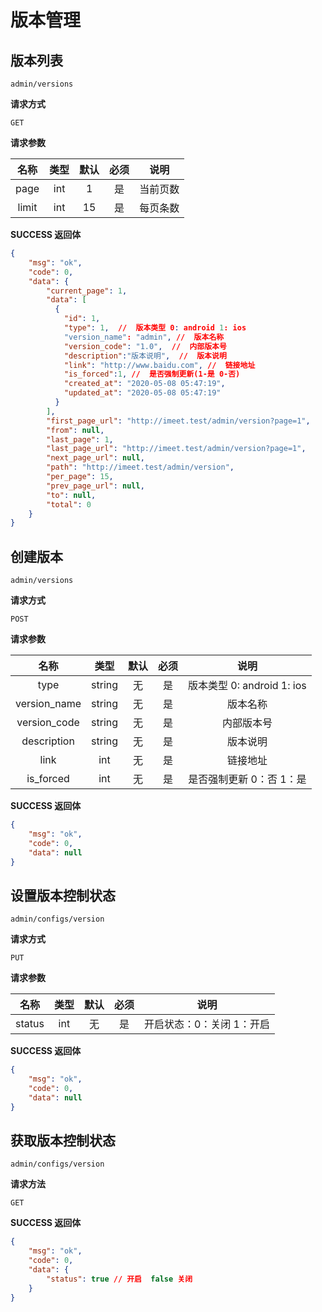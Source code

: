 # 版本管理

## 版本列表

`admin/versions`

**请求方式**

`GET`

**请求参数**

|  名称  |  类型  | 默认 | 必须 |         说明         |
| :----: | :----: | :--: | :--: | :------------------: |
| page  |  int   |  1  |  是  |       当前页数      |
| limit  |  int   |  15  |   是 |       每页条数           |

**SUCCESS 返回体**

```json
{
    "msg": "ok",
    "code": 0,
    "data": {
        "current_page": 1,
        "data": [
          {
            "id": 1,
            "type": 1,  //  版本类型 0: android 1: ios
            "version_name": "admin", //  版本名称
            "version_code": "1.0",  //  内部版本号
            "description":"版本说明",  //  版本说明
            "link": "http://www.baidu.com", //  链接地址
            "is_forced":1, //  是否强制更新(1-是 0-否)
            "created_at": "2020-05-08 05:47:19",
            "updated_at": "2020-05-08 05:47:19"
          }
        ],
        "first_page_url": "http://imeet.test/admin/version?page=1",
        "from": null,
        "last_page": 1,
        "last_page_url": "http://imeet.test/admin/version?page=1",
        "next_page_url": null,
        "path": "http://imeet.test/admin/version",
        "per_page": 15,
        "prev_page_url": null,
        "to": null,
        "total": 0
    }
}
```


## 创建版本

`admin/versions`

**请求方式**

`POST`

**请求参数**

|   名称   |  类型  | 默认 | 必须 |                说明                 |
| :------: | :----: | :--: | :--: | :---------------------------------: |
|   type       | string |  无  |  是  |    版本类型 0: android 1: ios           |
| version_name | string |  无  |  是  |          版本名称                       |
| version_code | string |  无  |  是  |          内部版本号                     |
| description  | string |  无  |  是  |          版本说明                       |
|     link     |   int  |  无  |  是  |          链接地址                       |
|   is_forced  |   int  |  无  |  是  |    是否强制更新 0：否 1：是              |

**SUCCESS 返回体**

```json
{
    "msg": "ok",
    "code": 0,
    "data": null
}
```

## 设置版本控制状态

`admin/configs/version`

**请求方式**

`PUT`

**请求参数**

|   名称   |  类型  | 默认 | 必须 |                说明                 |
| :------: | :----: | :--: | :--: | :---------------------------------: |
|   status   | int |  无  |  是  |               开启状态：0：关闭  1：开启                     |

**SUCCESS 返回体**

```json
{
    "msg": "ok",
    "code": 0,
    "data": null
}
```

## 获取版本控制状态

`admin/configs/version`

**请求方法**

`GET`

**SUCCESS 返回体**

```json
{
    "msg": "ok",
    "code": 0,
    "data": {
        "status": true // 开启  false 关闭
    }
}
```
